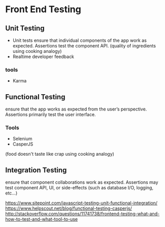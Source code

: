 # Front End Testing  

## Unit Testing
   - Unit tests ensure that individual components of the app work as expected. Assertions test the component API.  (quality of ingredients using cooking analogy)
   - Realtime developer feedback

### tools
* Karma


## Functional Testing
ensure that the app works as expected from the user’s perspective. Assertions primarily test the user interface.

### Tools
- Selenium
- CasperJS

(food doesn't taste like crap using cooking analogy)

## Integration Testing
ensure that component collaborations work as expected. Assertions may test component API, UI, or side-effects (such as database I/O, logging, etc…)


https://www.sitepoint.com/javascript-testing-unit-functional-integration/
https://www.helpscout.net/blog/functional-testing-casperjs/
http://stackoverflow.com/questions/11741738/frontend-testing-what-and-how-to-test-and-what-tool-to-use

